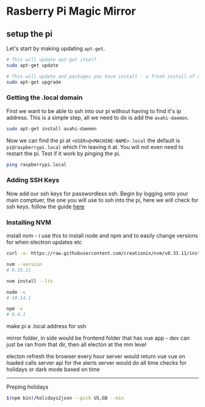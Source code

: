 # Rasberry Pi Magic Mirror



## setup the pi

Let's start by making updating `apt-get`.
```bash
# This will update apt-get itself
sudo apt-get update

# This will update and packages you have install - a fresh install of rasbian has 0
sudo apt-get upgrade
```


### Getting the .local domain

First we want to be able to ssh into our pi without having to find it's ip address. This is a simple step, all we need to do is add the `avahi-daemon`.
```bash
sudo apt-get install avahi-daemon
```
Now we can find the pi at `<USER>@<MACHINE-NAME>.local` the default is `pi@raspberrypi.local` which I'm leaving it at. You will not even need to restart the pi. Test if it work by pinging the pi.
```bash
ping raspberrypi.local
```


### Adding SSH Keys

Now add our ssh keys for passwordless ssh. Begin by logging onto your main comptuer, the one you will use to ssh into the pi, here we will check for ssh keys.
follow the guide [here](https://www.raspberrypi.org/documentation/remote-access/ssh/passwordless.md)


### Installing NVM

install nvm - i use this to install node and npm and to easily change versions for when electron updates etc
```bash
curl -o- https://raw.githubusercontent.com/creationix/nvm/v0.33.11/install.sh | bash

nvm --version
# 0.33.11

nvm install --lts

node -v
# 10.14.1

npm -v
# 6.4.1
```


make pi a .local address for ssh

mirror folder, in side would be frontend folder that has vue app - dev can just be ran from that dir, then all electon at the mm level

electon refresh the browser every hour
server would return vue
vue on loaded calls server api for the alerts
server would do all time checks for holidays or dark mode based on time



---
Preping holidays
```bash
$(npm bin)/holidays2json --pick US,GB --min
```

